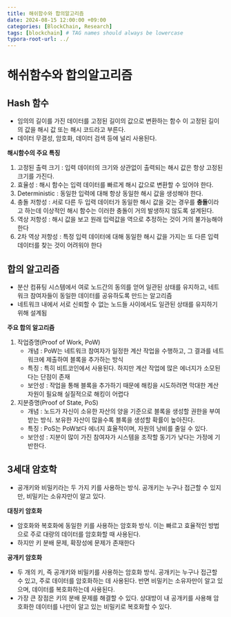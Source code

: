 ```yaml
---
title: 해쉬함수와 합의알고리즘 
date: 2024-08-15 12:00:00 +09:00
categories: [BlockChain, Research]
tags: [blockchain] # TAG names should always be lowercase
typora-root-url: ../
---
```




# 해쉬함수와 합의알고리즘



##  Hash 함수

- 임의의 길이를 가진 데이터를 고정된 길이의 값으로 변환하는 함수
  이 고정된 길이의 값을 해시 값 또는 해시 코드라고 부른다.
- 데이터 무결성, 암호화, 데이터 검색 등에 널리 사용된다. 



**해시함수의 주요 특징**

1. 고정된 출력 크기 : 입력 데이터의 크기와 상관없이 출력되는 해시 값은 항상 고정된 크기를 가진다. 
2. 효율성 : 해시 함수는 입력 데이터를 빠르게 해시 값으로 변환할 수 있어야 한다. 
3. Deterministic : 동일한 입력에 대해 항상 동일한 해시 값을 생성해야 한다. 
4. 충돌 저항성 : 서로 다른 두 입력 데이터가 동일한 해시 값을 갖는 경우를 **충돌**이라고 하는데 이상적인 해시 함수는 이러한 충돌이 거의 발생하지 않도록 설계된다.
5. 역상 저항성 : 해시 값을 보고 원래 입력값을 역으로 추정하는 것이 거의 불가능해야 한다
6. 2차 역상 저항성 : 특정 입력 데이터에 대해 동일한 해시 값을 가지는 또 다른 입력 데이터를 찾는 것이 어려워야 한다



## 합의 알고리즘

- 분산 컴퓨팅 시스템에서 여로 노드간의 동의를 얻어 일관된 상태를 유지하고, 네트워크 참여자들이 동일한 데이터를 공유하도록 만드는 알고리즘
- 네트워크 내에서 서로 신뢰할 수 없는 노드들 사이에서도 일관된 상태를 유지하기 위해 설계됨

**주요 합의 알고리즘**

1. 작업증명(Proof of Work, PoW)
   - 개념 : PoW는 네트워크 참여자가 일정한 계산 작업을 수행하고, 그 결과를 네트워크에 제출하여 블록을 추가하는 방식
   - 특징 : 특히 비트코인에서 사용된다. 하지만 계산 작업에 많은 에너지가 소모된다는 단점이 존재
   - 보안성 : 작업을 통해 블록을 추가하기 때문에 해킹을 시도하려면 막대한 계산 자원이 필요해 실질적으로 해킹이 어렵다
2. 지분증명(Proof of State, PoS)
   - 개념 : 노드가 자신이 소유한 자산의 양을 기준으로 블록을 생성할 권한을 부여받는 방식. 보유한 자산이 많을수록 블록을 생성할 확률이 높아진다. 
   - 특징 : PoS는 PoW보다 에너지 효율적이며, 자원의 낭비를 줄일 수 있다. 
   - 보안성 : 지분이 많이 가진 참여자가 시스템을 조작할 동기가 낮다는 가정에 기반한다. 



##   3세대 암호학

- 공개키와 비밀키라는 두 가지 키를 사용하는 방식. 공개키는 누구나 접근할 수 있지만, 비밀키는 소유자만이 알고 있다. 

**대칭키 암호화**

- 암호화와 복호화에 동일한 키를 사용하는 암호화 방식. 이는 빠르고 효율적인 방법으로 주로 대량의 데이터를 암호화할 때 사용된다. 
- 하지만 키 분배 문제, 확장성에 문제가 존재한다

**공개키 암호화**

- 두 개의 키, 즉 공개키와 비밀키를 사용하는 암호화 방식. 공개키는 누구나 접근할 수 있고, 주로 데이터를 암호화하는 데 사용된다. 반면 비밀키는 소유자만이 알고 있으며, 데이터를 복호화하는데 사용된다.
- 가장 큰 장점은 키의 분배 문제를 해결할 수 있다. 상대방이 내 공개키를 사용해 암호화한 데이터를 나만이 알고 있는 비밀키로 복호화할 수 있다. 
